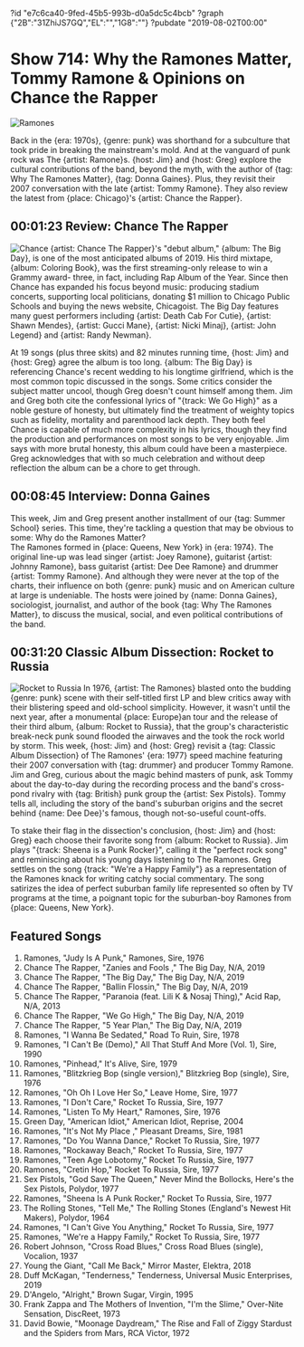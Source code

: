 ?id "e7c6ca40-9fed-45b5-993b-d0a5dc5c4bcb"
?graph {"2B":"31ZhiJS7GQ","EL":"","1G8":""}
?pubdate "2019-08-02T00:00"
# Show 714: Why the Ramones Matter, Tommy Ramone & Opinions on Chance the Rapper

![Ramones](https://static.soundopinions.org/images/2019/ramones_talk.jpg)

Back in the {era: 1970s}, {genre: punk} was shorthand for a subculture that took pride in breaking the mainstream's mold. And at the vanguard of punk rock was The {artist: Ramone}s. {host: Jim} and {host: Greg} explore the cultural contributions of the band, beyond the myth, with the author of {tag: Why The Ramones Matter}, {tag: Donna Gaines}. Plus, they revisit their 2007 conversation with the late {artist: Tommy Ramone}. They also review the latest from {place: Chicago}'s {artist: Chance the Rapper}.

## 00:01:23 Review: Chance The Rapper
![Chance](https://static.soundopinions.org/assets/714/2B0.jpeg)
{artist: Chance The Rapper}'s "debut album," {album: The Big Day}, is one of the most anticipated albums of 2019. His third mixtape, {album: Coloring Book}, was the first streaming-only release to win a Grammy award- three, in fact, including Rap Album of the Year. Since then Chance has expanded his focus beyond music: producing stadium concerts, supporting local politicians, donating $1 million to Chicago Public Schools and buying the news website, Chicagoist. The Big Day features many guest performers including {artist: Death Cab For Cutie}, {artist: Shawn Mendes}, {artist: Gucci Mane}, {artist: Nicki Minaj}, {artist: John Legend} and {artist: Randy Newman}.

At 19 songs (plus three skits) and 82 minutes running time, {host: Jim} and {host: Greg} agree the album is too long. {album: The Big Day} is referencing Chance's recent wedding to his longtime girlfriend, which is the most common topic discussed in the songs. Some critics consider the subject matter uncool, though Greg doesn't count himself among them. Jim and Greg both cite the confessional lyrics of "{track: We Go High}" as a noble gesture of honesty, but ultimately find the treatment of weighty topics such as fidelity, mortality and parenthood lack depth. They both feel Chance is capable of much more complexity in his lyrics, though they find the production and performances on most songs to be very enjoyable. Jim says with more brutal honesty, this album could have been a masterpiece. Greg acknowledges that with so much celebration and without deep reflection the album can be a chore to get through.

## 00:08:45 Interview: Donna Gaines
This week, Jim and Greg present another installment of our {tag: Summer School} series. This time, they're tackling a question that may be obvious to some: Why do the Ramones Matter?	
The Ramones formed in {place: Queens, New York} in {era: 1974}. The original line-up was lead singer {artist: Joey Ramone}, guitarist {artist: Johnny Ramone}, bass guitarist {artist: Dee Dee Ramone} and drummer {artist: Tommy Ramone}. And although they were never at the top of the charts, their influence on both {genre: punk} music and on American culture at large is undeniable. The hosts were joined by {name: Donna Gaines}, sociologist, journalist, and author of the book {tag: Why The Ramones Matter}, to discuss the musical, social, and even political contributions of the band.	

## 00:31:20 Classic Album Dissection: Rocket to Russia
![Rocket to Russia](https://static.soundopinions.org/assets/714/1G80.jpg)
In 1976, {artist: The Ramones} blasted onto the budding {genre: punk} scene with their self-titled first LP and blew critics away with their blistering speed and old-school simplicity. However, it wasn't until the next year, after a monumental {place: Europe}an tour and the release of their third album, {album: Rocket to Russia}, that the group's characteristic break-neck punk sound flooded the airwaves and the took the rock world by storm. 
This week, {host: Jim} and {host: Greg} revisit a {tag: Classic Album Dissection} of The Ramones' {era: 1977} speed machine featuring their 2007 conversation with {tag: drummer} and producer Tommy Ramone. Jim and Greg, curious about the magic behind masters of punk, ask Tommy about the day-to-day during the recording process and the band's cross-pond rivalry with {tag: British} punk group the {artist: Sex Pistols}. Tommy tells all, including the story of the band's suburban origins and the secret behind {name: Dee Dee}'s famous, though not-so-useful count-offs. 

To stake their flag in the dissection's conclusion, {host: Jim} and {host: Greg} each choose their favorite song from {album: Rocket to Russia}. Jim plays "{track: Sheena is a Punk Rocker}", calling it the "perfect rock song" and reminiscing about his young days listening to The Ramones. Greg settles on the song {track: "We're a Happy Family"} as a representation of the Ramones knack for writing catchy social commentary. The song satirizes the idea of perfect suburban family life represented so often by TV programs at the time, a poignant topic for the suburban-boy Ramones from {place: Queens, New York}. 


## Featured Songs
1. Ramones, "Judy Is A Punk," Ramones, Sire, 1976
1. Chance The Rapper, "Zanies and Fools ," The Big Day, N/A, 2019
1. Chance The Rapper, "The Big Day," The Big Day, N/A, 2019
1. Chance The Rapper, "Ballin Flossin," The Big Day, N/A, 2019
1. Chance The Rapper, "Paranoia (feat. Lili K & Nosaj Thing)," Acid Rap, N/A, 2013
1. Chance The Rapper, "We Go High," The Big Day, N/A, 2019
1. Chance The Rapper, "5 Year Plan," The Big Day, N/A, 2019
1. Ramones, "I Wanna Be Sedated," Road To Ruin, Sire, 1978
1. Ramones, "I Can't Be (Demo)," All That Stuff And More (Vol. 1), Sire, 1990
1. Ramones, "Pinhead," It's Alive, Sire, 1979
1. Ramones, "Blitzkrieg Bop (single version)," Blitzkrieg Bop (single), Sire, 1976
1. Ramones, "Oh Oh I Love Her So," Leave Home, Sire, 1977
1. Ramones, "I Don't Care," Rocket To Russia, Sire, 1977
1. Ramones, "Listen To My Heart," Ramones, Sire, 1976
1. Green Day, "American Idiot," American Idiot, Reprise, 2004
1. Ramones, "It's Not My Place ," Pleasant Dreams, Sire, 1981
1. Ramones, "Do You Wanna Dance," Rocket To Russia, Sire, 1977
1. Ramones, "Rockaway Beach," Rocket To Russia, Sire, 1977
1. Ramones, "Teen Age Lobotomy," Rocket To Russia, Sire, 1977
1. Ramones, "Cretin Hop," Rocket To Russia, Sire, 1977
1. Sex Pistols, "God Save The Queen," Never Mind the Bollocks, Here's the Sex Pistols, Polydor, 1977
1. Ramones, "Sheena Is A Punk Rocker," Rocket To Russia, Sire, 1977
1. The Rolling Stones, "Tell Me," The Rolling Stones (England's Newest Hit Makers), Polydor, 1964
1. Ramones, "I Can't Give You Anything," Rocket To Russia, Sire, 1977
1. Ramones, "We're a Happy Family," Rocket To Russia, Sire, 1977
1. Robert Johnson, "Cross Road Blues," Cross Road Blues (single), Vocalion, 1937
1. Young the Giant, "Call Me Back," Mirror Master, Elektra, 2018
1. Duff McKagan, "Tenderness," Tenderness, Universal Music Enterprises, 2019
1. D'Angelo, "Alright," Brown Sugar, Virgin, 1995
1. Frank Zappa and The Mothers of Invention, "I'm the Slime," Over-Nite Sensation, DiscReet, 1973
1. David Bowie, "Moonage Daydream," The Rise and Fall of Ziggy Stardust and the Spiders from Mars, RCA Victor, 1972
